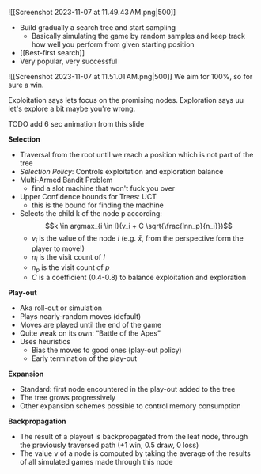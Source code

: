 ![[Screenshot 2023-11-07 at 11.49.43 AM.png|500]]

* Build gradually a search tree and start sampling
	* Basically simulating the game by random samples and keep track how well you perform from given starting position
* [[Best-first search]]
* Very popular, very successful 

![[Screenshot 2023-11-07 at 11.51.01 AM.png|500]]
We aim for 100%, so for sure a win.

Exploitation says lets focus on the promising nodes.
Exploration says uu let's explore a bit maybe you're wrong.

TODO add 6 sec animation from this slide

**Selection**
* Traversal from the root until we reach a position which is not part of the tree
* *Selection Policy*: Controls exploitation and exploration balance
* Multi-Armed Bandit Problem
	* find a slot machine that won't fuck you over
* Upper Confidence bounds for Trees: UCT
	* this is the bound for finding the machine
* Selects the child k of the node p according: $$k \in argmax_{i \in I}(v_i + C \sqrt{\frac{lnn_p}{n_i}})$$
	* $v_i$ is the value of the node $i$ (e.g. $\bar{x}$, from the perspective form the player to move!)
	* $n_i$ is the visit count of $I$
	* $n_p$ is the visit count of $p$
	* $C$ is a coefficient (0.4-0.8) to balance exploitation and exploration 

**Play-out**
* Aka roll-out or simulation
* Plays nearly-random moves (default)  
* Moves are played until the end of the game  
* Quite weak on its own: “Battle of the Apes”  
* Uses heuristics  
	- Bias the moves to good ones (play-out policy)  
	- Early termination of the play-out

**Expansion**
* Standard: first node encountered in the play-out added to the tree  
* The tree grows progressively  
* Other expansion schemes possible to control memory consumption

**Backpropagation**
* The result of a playout is backpropagated from the leaf node, through the previously traversed path (+1 win, 0.5 draw, 0 loss)  
* The value v of a node is computed by taking the average of the results of all simulated games made through this node

